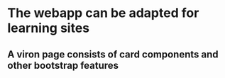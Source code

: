 # The webapp can be adapted for learning sites
## A viron page consists of card components and other bootstrap features 